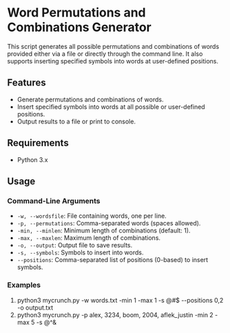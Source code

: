 # Word Permutations and Combinations Generator

This script generates all possible permutations and combinations of words provided either via a file or directly through the command line. It also supports inserting specified symbols into words at user-defined positions.

## Features

- Generate permutations and combinations of words.
- Insert specified symbols into words at all possible or user-defined positions.
- Output results to a file or print to console.

## Requirements

- Python 3.x

## Usage

### Command-Line Arguments

- `-w, --wordsfile`: File containing words, one per line.
- `-p, --permutations`: Comma-separated words (spaces allowed).
- `-min, --minlen`: Minimum length of combinations (default: 1).
- `-max, --maxlen`: Maximum length of combinations.
- `-o, --output`: Output file to save results.
- `-s, --symbols`: Symbols to insert into words.
- `--positions`: Comma-separated list of positions (0-based) to insert symbols.

### Examples

1. python3 mycrunch.py -w words.txt -min 1 -max 1 -s @#$ --positions 0,2 -o output.txt
2. python3 mycrunch.py -p alex, 3234, boom, 2004, aflek_justin -min 2 -max 5 -s @^&

